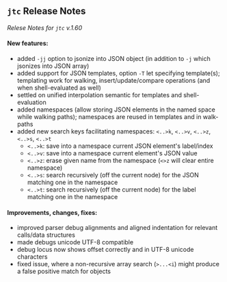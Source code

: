 
## `jtc` Release Notes
_Relese Notes for `jtc` v.1.60_
#### New features:
- added `-jj` option to jsonize into JSON object (in addition to `-j` which jsonizes into JSON array)
- added support for JSON templates, option `-T` let specifying template(s); templating work for walking, insert/update/compare operations
(and when shell-evaluated as well)
- settled on unified interpolation semantic for templates and shell-evaluation
- added namespaces (allow storing JSON elements in the named space while walking paths); namespaces are reused in templates and in
walk-paths
- added new search keys facilitating namespaces: `<..>k`, `<..>v`, `<..>z`, `<..>s`, `<..>t`
  - `<..>k`: save into a namespace current JSON element's label/index
  - `<..>v`: save into a namespace current element's JSON value
  - `<..>z`: erase given name from the namespace (`<>z` will clear entire namespace)
  - `<..>s`: search recursively (off the current node) for the JSON matching one in the namespace  
  - `<..>t`: search recursively (off the current node) for the label matching one in the namespace  
#### Improvements, changes, fixes:
- improved parser debug alignments and aligned indentation for relevant calls/data structures
- made debugs unicode UTF-8 compatible
- debug locus now shows offset correctly and in UTF-8 unicode characters
- fixed issue, where a non-recursive array search (`>...<i`) might produce a false positive match for objects
